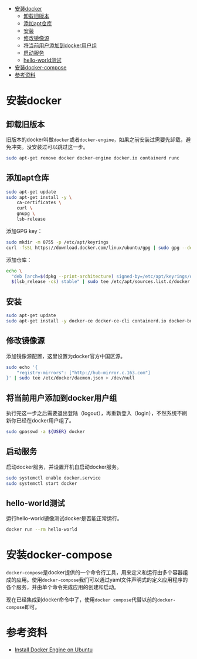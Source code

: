 - [安装docker](#安装docker)
  - [卸载旧版本](#卸载旧版本)
  - [添加apt仓库](#添加apt仓库)
  - [安装](#安装)
  - [修改镜像源](#修改镜像源)
  - [将当前用户添加到docker用户组](#将当前用户添加到docker用户组)
  - [启动服务](#启动服务)
  - [hello-world测试](#hello-world测试)
- [安装docker-compose](#安装docker-compose)
- [参考资料](#参考资料)

# 安装docker

## 卸载旧版本

旧版本的docker叫做`docker`或者`docker-engine`，如果之前安装过需要先卸载，避免冲突。没安装过可以跳过这一步。

```bash
sudo apt-get remove docker docker-engine docker.io containerd runc
```

## 添加apt仓库

```bash
sudo apt-get update
sudo apt-get install -y \
    ca-certificates \
    curl \
    gnupg \
    lsb-release
```

添加GPG key：

```bash
sudo mkdir -m 0755 -p /etc/apt/keyrings
curl -fsSL https://download.docker.com/linux/ubuntu/gpg | sudo gpg --dearmor -o /etc/apt/keyrings/docker.gpg
```

添加仓库：

```bash
echo \
  "deb [arch=$(dpkg --print-architecture) signed-by=/etc/apt/keyrings/docker.gpg] https://download.docker.com/linux/ubuntu \
  $(lsb_release -cs) stable" | sudo tee /etc/apt/sources.list.d/docker.list > /dev/null
```

## 安装

```bash
sudo apt-get update
sudo apt-get install -y docker-ce docker-ce-cli containerd.io docker-buildx-plugin docker-compose-plugin
```

## 修改镜像源

添加镜像源配置，这里设置为docker官方中国区源。

```bash
sudo echo '{
    "registry-mirrors": ["http://hub-mirror.c.163.com"]
}' | sudo tee /etc/docker/daemon.json > /dev/null
```

## 将当前用户添加到docker用户组

执行完这一步之后需要退出登陆（logout），再重新登入（login），不然系统不刷新你已经在docker用户组了。

```bash
sudo gpasswd -a ${USER} docker
```

## 启动服务

启动docker服务，并设置开机自启动docker服务。

```bash
sudo systemctl enable docker.service
sudo systemctl start docker
```

## hello-world测试

运行hello-world镜像测试docker是否能正常运行。

```bash
docker run --rm hello-world
```

# 安装docker-compose

`docker-compose`是docker提供的一个命令行工具，用来定义和运行由多个容器组成的应用。使用`docker-compose`我们可以通过yaml文件声明式的定义应用程序的各个服务，并由单个命令完成应用的创建和启动。

现在已经集成到docker命令中了，使用`docker compose`代替以前的`docker-compose`即可。

# 参考资料

- [Install Docker Engine on Ubuntu](https://docs.docker.com/engine/install/ubuntu/)
